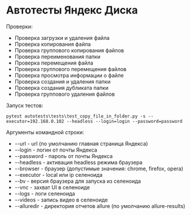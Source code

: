 # Автотесты Яндекс Диска

Проверки:
- Проверка загрузки и удаления файла
- Проверка копирования файла
- Проверка группового копирования файлов
- Проверка переименования папки
- Проверка перемещения файла
- Проверка группового перемещения файлов
- Проверка просмотра информации о файле
- Проверка создания и удаления папки
- Проверка создания дубликата папки
- Проверка группового удаления файлов


Запуск тестов:

```pytest autotests\tests\test_copy_file_in_folder.py -s --executor=192.168.0.102 --headless --login=login --password=password```


Аргументы командной строки:
- --url - url (по умолчанию главная страница Яндекса)
- --login - логин от почты Яндекса
- --password - пароль от почты Яндекса
- --headless - активация headless режима браузера
- --browser - браузер (допустимые значения: chrome, firefox, opera)
- --executor - local или ip селеноида
- --bv - версия браузера для запуска из селеноида
- --vnc - захват UI в селеноиде
- --logs - логи селеноида
- --videos - запись видео в селеноиде
- --alluredir - директория отчетов allure (по умолчанию allure-results)
